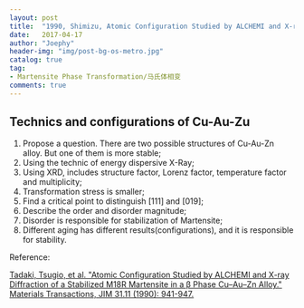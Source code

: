 ```yaml
---
layout: post
title:  "1990, Shimizu, Atomic Configuration Studied by ALCHEMI and X-ray Diffraction of a Stabilized M18R Martensite in a β Phase Cu–Au–Zn Alloy"
date:   2017-04-17
author: "Joephy"
header-img: "img/post-bg-os-metro.jpg"
catalog: true
tag:
- Martensite Phase Transformation/马氏体相变
comments: true
---
```

Technics and configurations of Cu-Au-Zu
-----------

1. Propose a question. There are two possible structures of Cu-Au-Zn alloy. But one of them is more stable;
2. Using the technic of energy dispersive X-Ray;
3. Using XRD, includes structure factor, Lorenz factor, temperature factor and multiplicity;
4. Transformation stress is smaller;
5. Find a critical point to distinguish [111] and [019];
6. Describe the order and disorder magnitude;
7. Disorder is responsible for stabilization of Martensite;
8. Different aging has different results(configurations), and it is responsible for stability.


Reference:

[Tadaki, Tsugio, et al. "Atomic Configuration Studied by ALCHEMI and X-ray Diffraction of a Stabilized M18R Martensite in a β Phase Cu–Au–Zn Alloy." Materials Transactions, JIM 31.11 (1990): 941-947.](https://www.jstage.jst.go.jp/article/matertrans1989/31/11/31_11_941/_article)

